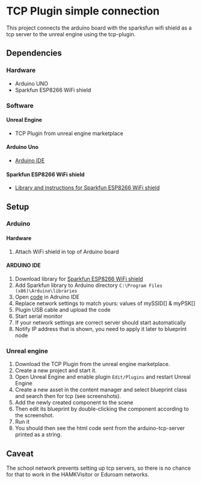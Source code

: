 # TCP Plugin simple connection
This project connects the arduino board with the sparksfun wifi shield as a tcp server to the unreal engine using the tcp-plugin.

## Dependencies
### Hardware
* Arduino UNO
* Sparkfun ESP8266 WiFi shield

### Software

#### Unreal Engine
* TCP Plugin from unreal engine marketplace

#### Arduino Uno
* [Arduino IDE](https://www.arduino.cc/en/software)

#### Sparkfun ESP8266 WiFi shield
* [Library and instructions for Sparkfun ESP8266 WiFi shield](https://learn.sparkfun.com/tutorials/esp8266-wifi-shield-hookup-guide?_ga=2.232777183.154801248.1606463257-1158639612.1605182896#installing-the-esp8266-at-library)

## Setup

### Arduino

#### Hardware
1. Attach WiFi shield in top of Arduino board

#### ARDUINO IDE
1. Download library for [Sparkfun ESP8266 WiFi shield](https://learn.sparkfun.com/tutorials/esp8266-wifi-shield-hookup-guide?_ga=2.232777183.154801248.1606463257-1158639612.1605182896#installing-the-esp8266-at-library)
2. Add Sparkfun library to Arduino directory `C:\Program Files (x86)\Arduino\libraries`
3. Open [code](https://github.com/HAMK-ICT-Project8/arduino-scripts/blob/main/Socketer/Wireless%20Potentiometer/wifiPotTimer.ino) in Adruino IDE
4. Replace network settings to match yours: values of mySSID[] & myPSK[]
4. Plugin USB cable and upload the code
5. Start serial monitor
6. If your network settings are correct server should start automatically
7. Notify IP address that is shown, you need to apply it later to blueprint node

### Unreal engine
1. Download the TCP Plugin from the unreal engine marketplace.
2. Create a new project and start it.
3. Open Unreal Engine and enable plugin `Edit/Plugins` and restart Unreal Engine
4. Create a new asset in the content manager and select blueprint class and search then for tcp (see screenshots).
5. Add the newly created component to the scene
6. Then edit its blueprint by double-clicking the component according to the screenshot.
7. Run it
8. You should then see the html code sent from the arduino-tcp-server printed as a string.

## Caveat
The school network prevents setting up tcp servers, so there is no chance for that to work in the HAMKVisitor or Eduroam networks.
